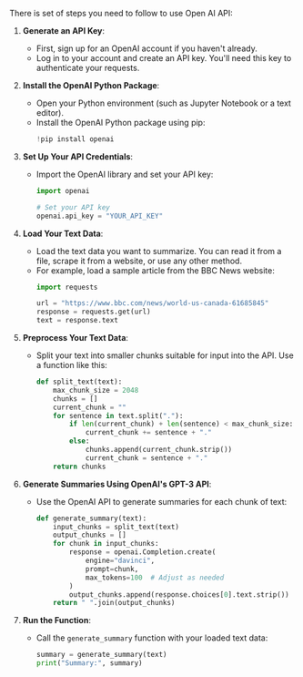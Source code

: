 There is set of steps you need to follow to use Open AI API:

1. **Generate an API Key**:
   - First, sign up for an OpenAI account if you haven't already.
   - Log in to your account and create an API key. You'll need this key to authenticate your requests.

2. **Install the OpenAI Python Package**:
   - Open your Python environment (such as Jupyter Notebook or a text editor).
   - Install the OpenAI Python package using pip:
     ```python
     !pip install openai
     ```

3. **Set Up Your API Credentials**:
   - Import the OpenAI library and set your API key:
     ```python
     import openai

     # Set your API key
     openai.api_key = "YOUR_API_KEY"
     ```

4. **Load Your Text Data**:
   - Load the text data you want to summarize. You can read it from a file, scrape it from a website, or use any other method.
   - For example, load a sample article from the BBC News website:
     ```python
     import requests

     url = "https://www.bbc.com/news/world-us-canada-61685845"
     response = requests.get(url)
     text = response.text
     ```

5. **Preprocess Your Text Data**:
   - Split your text into smaller chunks suitable for input into the API. Use a function like this:
     ```python
     def split_text(text):
         max_chunk_size = 2048
         chunks = []
         current_chunk = ""
         for sentence in text.split("."):
             if len(current_chunk) + len(sentence) < max_chunk_size:
                 current_chunk += sentence + "."
             else:
                 chunks.append(current_chunk.strip())
                 current_chunk = sentence + "."
         return chunks
     ```

6. **Generate Summaries Using OpenAI's GPT-3 API**:
   - Use the OpenAI API to generate summaries for each chunk of text:
     ```python
     def generate_summary(text):
         input_chunks = split_text(text)
         output_chunks = []
         for chunk in input_chunks:
             response = openai.Completion.create(
                 engine="davinci",
                 prompt=chunk,
                 max_tokens=100  # Adjust as needed
             )
             output_chunks.append(response.choices[0].text.strip())
         return " ".join(output_chunks)
     ```

7. **Run the Function**:
   - Call the `generate_summary` function with your loaded text data:
     ```python
     summary = generate_summary(text)
     print("Summary:", summary)
     ```


